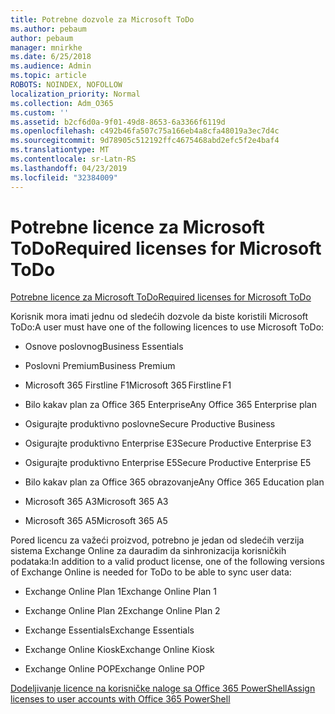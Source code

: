 ```yaml
---
title: Potrebne dozvole za Microsoft ToDo
ms.author: pebaum
author: pebaum
manager: mnirkhe
ms.date: 6/25/2018
ms.audience: Admin
ms.topic: article
ROBOTS: NOINDEX, NOFOLLOW
localization_priority: Normal
ms.collection: Adm_O365
ms.custom: ''
ms.assetid: b2cf6d0a-9f01-49d8-8653-6a3366f6119d
ms.openlocfilehash: c492b46fa507c75a166eb4a8cfa48019a3ec7d4c
ms.sourcegitcommit: 9d78905c512192ffc4675468abd2efc5f2e4baf4
ms.translationtype: MT
ms.contentlocale: sr-Latn-RS
ms.lasthandoff: 04/23/2019
ms.locfileid: "32384009"
---
```

# <a name="required-licenses-for-microsoft-todo"></a><span data-ttu-id="32972-102">Potrebne licence za Microsoft ToDo</span><span class="sxs-lookup"><span data-stu-id="32972-102">Required licenses for Microsoft ToDo</span></span>

[<span data-ttu-id="32972-103">Potrebne licence za Microsoft ToDo</span><span class="sxs-lookup"><span data-stu-id="32972-103">Required licenses for Microsoft ToDo</span></span>](https://support.office.com/article/381e9d1b-c500-49b5-973e-890fd86528d7.aspx)
  
<span data-ttu-id="32972-104">Korisnik mora imati jednu od sledećih dozvole da biste koristili Microsoft ToDo:</span><span class="sxs-lookup"><span data-stu-id="32972-104">A user must have one of the following licences to use Microsoft ToDo:</span></span>
  
- <span data-ttu-id="32972-105">Osnove poslovnog</span><span class="sxs-lookup"><span data-stu-id="32972-105">Business Essentials</span></span>
    
- <span data-ttu-id="32972-106">Poslovni Premium</span><span class="sxs-lookup"><span data-stu-id="32972-106">Business Premium</span></span>
    
- <span data-ttu-id="32972-107">Microsoft 365 Firstline F1</span><span class="sxs-lookup"><span data-stu-id="32972-107">Microsoft 365 Firstline F1</span></span>
    
- <span data-ttu-id="32972-108">Bilo kakav plan za Office 365 Enterprise</span><span class="sxs-lookup"><span data-stu-id="32972-108">Any Office 365 Enterprise plan</span></span>
    
- <span data-ttu-id="32972-109">Osigurajte produktivno poslovne</span><span class="sxs-lookup"><span data-stu-id="32972-109">Secure Productive Business</span></span>
    
- <span data-ttu-id="32972-110">Osigurajte produktivno Enterprise E3</span><span class="sxs-lookup"><span data-stu-id="32972-110">Secure Productive Enterprise E3</span></span>
    
- <span data-ttu-id="32972-111">Osigurajte produktivno Enterprise E5</span><span class="sxs-lookup"><span data-stu-id="32972-111">Secure Productive Enterprise E5</span></span>
    
- <span data-ttu-id="32972-112">Bilo kakav plan za Office 365 obrazovanje</span><span class="sxs-lookup"><span data-stu-id="32972-112">Any Office 365 Education plan</span></span>
    
- <span data-ttu-id="32972-113">Microsoft 365 A3</span><span class="sxs-lookup"><span data-stu-id="32972-113">Microsoft 365 A3</span></span>
    
- <span data-ttu-id="32972-114">Microsoft 365 A5</span><span class="sxs-lookup"><span data-stu-id="32972-114">Microsoft 365 A5</span></span>
    
<span data-ttu-id="32972-115">Pored licencu za važeći proizvod, potrebno je jedan od sledećih verzija sistema Exchange Online za dauradim da sinhronizacija korisničkih podataka:</span><span class="sxs-lookup"><span data-stu-id="32972-115">In addition to a valid product license, one of the following versions of Exchange Online is needed for ToDo to be able to sync user data:</span></span> 
  
- <span data-ttu-id="32972-116">Exchange Online Plan 1</span><span class="sxs-lookup"><span data-stu-id="32972-116">Exchange Online Plan 1</span></span>
    
- <span data-ttu-id="32972-117">Exchange Online Plan 2</span><span class="sxs-lookup"><span data-stu-id="32972-117">Exchange Online Plan 2</span></span>
    
- <span data-ttu-id="32972-118">Exchange Essentials</span><span class="sxs-lookup"><span data-stu-id="32972-118">Exchange Essentials</span></span>
    
- <span data-ttu-id="32972-119">Exchange Online Kiosk</span><span class="sxs-lookup"><span data-stu-id="32972-119">Exchange Online Kiosk</span></span>
    
- <span data-ttu-id="32972-120">Exchange Online POP</span><span class="sxs-lookup"><span data-stu-id="32972-120">Exchange Online POP</span></span>
    
[<span data-ttu-id="32972-121">Dodeljivanje licence na korisničke naloge sa Office 365 PowerShell</span><span class="sxs-lookup"><span data-stu-id="32972-121">Assign licenses to user accounts with Office 365 PowerShell</span></span>](https://docs.microsoft.com/office365/enterprise/powershell/assign-licenses-to-user-accounts-with-office-365-powershell )
  


